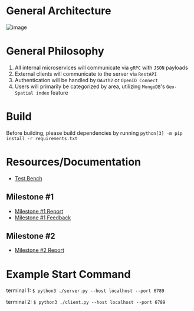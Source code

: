 # General Architecture
![image](https://github.com/minhsyqt/rural-argriculture/assets/144056454/4bebf90a-770a-4aab-941e-f2894b3d1e8c)

# General Philosophy
1. All internal microservices will communicate via `gRPC` with `JSON` payloads
2. External clients will communicate to the server via `RestAPI`
3. Authentication will be handled by `OAuth2` or `OpenID Connect`
4. Users will primarily be categorized by area, utilizing `MongoDB`'s `Geo-Spatial index` feature

# Build
Before building, please build dependencies by running `python[3] -m pip install -r requirements.txt`

# Resources/Documentation
- [Test Bench](https://www.cloudlab.us/show-project.php?project=RuralAgriculture)
## Milestone #1
- [Milestone #1 Report](https://docs.google.com/document/d/1wjhrvLpg4ZRF1eYcNlT4u3lYyz2DlXeMc4ajwJUy_14/)
- [Milestone #1 Feedback](https://docs.google.com/document/d/1Zn1Y8vQKZL6aYxjR3r8TT7Ak-GBUqXFzhp59A0WW-64)
## Milestone #2
- [Milestone #2 Report](https://docs.google.com/document/d/1AskeTW3eZOXggBxbe1c9Rf78I3EDYl_MfDlBFyTotpQ)

# Example Start Command
terminal 1: `$ python3 ./server.py --host localhost --port 6789`

terminal 2: `$ python3 ./client.py --host localhost --port 6789`
